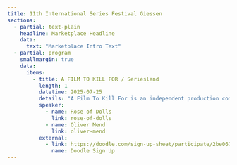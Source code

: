 ```yaml
---
title: 11th International Series Festival Giessen
sections:
  - partial: text-plain
    headline: Marketplace Headline
    data:
      text: "Marketplace Intro Text"
  - partial: program
    smallmargin: true
    data:
      items:			  
        - title: A FILM TO KILL FOR / Seriesland
          length: 1
          datetime: 2025-07-25
          details: "A Film To Kill For is an independent production company from Bilbao, Spain, dedicated to bold, genre-driven storytelling across digital platforms."
          speaker:
            - name: Rose of Dolls
              link: rose-of-dolls
            - name: Oliver Mend
              link: oliver-mend
          external:
            - link: https://doodle.com/sign-up-sheet/participate/2be0679e-5d3e-496d-aa63-79466b82fdf0/select
              name: Doodle Sign Up
---
```

